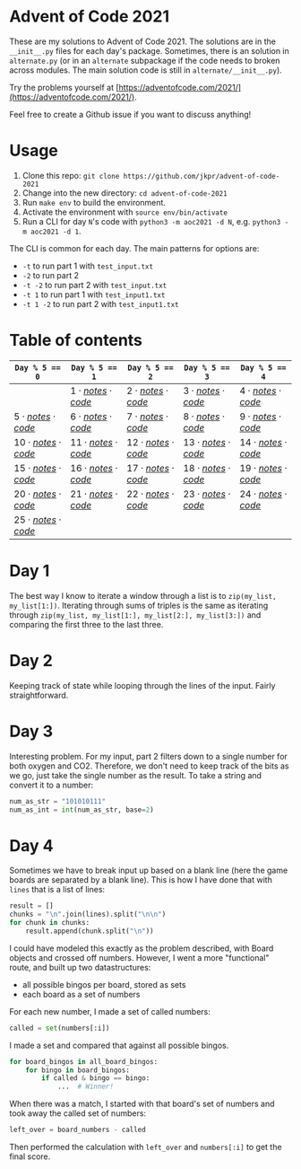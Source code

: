 # Advent of Code 2021

These are my solutions to Advent of Code 2021. The solutions are in the `__init__.py` files for each day's package. Sometimes, there is an solution in `alternate.py` (or in an `alternate` subpackage if the code needs to broken across modules. The main solution code is still in `alternate/__init__.py`).

Try the problems yourself at [https://adventofcode.com/2021/](https://adventofcode.com/2021/).

Feel free to create a Github issue if you want to discuss anything!

# Usage

1. Clone this repo: `git clone https://github.com/jkpr/advent-of-code-2021`
2. Change into the new directory: `cd advent-of-code-2021`
3. Run `make env` to build the environment.
4. Activate the environment with `source env/bin/activate`
5. Run a CLI for day `N`'s code with `python3 -m aoc2021 -d N`, e.g. `python3 -m aoc2021 -d 1`.

The CLI is common for each day. The main patterns for options are:

- `-t` to run part 1 with `test_input.txt`
- `-2` to run part 2
- `-t -2` to run part 2 with `test_input.txt`
- `-t 1` to run part 1 with `test_input1.txt`
- `-t 1 -2` to run part 2  with `test_input1.txt`

# Table of contents

| `Day % 5 == 0` | `Day % 5 == 1` | `Day % 5 == 2` | `Day % 5 == 3` | `Day % 5 == 4` |
| --- | --- | --- | --- | --- |
| | 1 · [_notes_](#day-1) · [_code_](aoc2021/day01) | 2 · [_notes_](#day-2) · [_code_](aoc2021/day02) | 3 · [_notes_](#day-3) · [_code_](aoc2021/day03) | 4 · [_notes_](#day-4) · [_code_](aoc2021/day04) |
| 5 · [_notes_](#day-5) · [_code_](aoc2021/day05) | 6 · [_notes_](#day-6) · [_code_](aoc2021/day06) | 7 · [_notes_](#day-7) · [_code_](aoc2021/day07) | 8 · [_notes_](#day-8) · [_code_](aoc2021/day08) | 9 · [_notes_](#day-9) · [_code_](aoc2021/day09) |
| 10 · [_notes_](#day-10) · [_code_](aoc2021/day10) | 11 · [_notes_](#day-11) · [_code_](aoc2021/day11) | 12 · [_notes_](#day-12) · [_code_](aoc2021/day12) | 13 · [_notes_](#day-13) · [_code_](aoc2021/day13) | 14 · [_notes_](#day-14) · [_code_](aoc2021/day14) |
| 15 · [_notes_](#day-15) · [_code_](aoc2021/day15) | 16 · [_notes_](#day-16) · [_code_](aoc2021/day16) | 17 · [_notes_](#day-17) · [_code_](aoc2021/day17) | 18 · [_notes_](#day-18) · [_code_](aoc2021/day18) | 19 · [_notes_](#day-19) · [_code_](aoc2021/day19) |
| 20 · [_notes_](#day-20) · [_code_](aoc2021/day20) | 21 · [_notes_](#day-21) · [_code_](aoc2021/day21) | 22 · [_notes_](#day-22) · [_code_](aoc2021/day22) | 23 · [_notes_](#day-23) · [_code_](aoc2021/day23) | 24 · [_notes_](#day-24) · [_code_](aoc2021/day24) |
| 25 · [_notes_](#day-25) · [_code_](aoc2021/day25) | | | | |

# Day 1

The best way I know to iterate a window through a list is to `zip(my_list, my_list[1:])`. Iterating through sums of triples is the same as iterating through `zip(my_list, my_list[1:], my_list[2:], my_list[3:])` and comparing the first three to the last three.

# Day 2

Keeping track of state while looping through the lines of the input. Fairly straightforward.

# Day 3

Interesting problem. For my input, part 2 filters down to a single number for both oxygen and CO2. Therefore, we don't need to keep track of the bits as we go, just take the single number as the result. To take a string and convert it to a number:

```python
num_as_str = "101010111"
num_as_int = int(num_as_str, base=2)
```

# Day 4

Sometimes we have to break input up based on a blank line (here the game boards are separated by a blank line). This is how I have done that with `lines` that is a list of lines:

```python
result = []
chunks = "\n".join(lines).split("\n\n")
for chunk in chunks:
    result.append(chunk.split("\n"))
```

I could have modeled this exactly as the problem described, with Board objects and crossed off numbers. However, I went a more "functional" route, and built up two datastructures:

- all possible bingos per board, stored as sets
- each board as a set of numbers

For each new number, I made a set of called numbers:

```python
called = set(numbers[:i])
```

I made a set and compared that against all possible bingos. 

```python
for board_bingos in all_board_bingos:
    for bingo in board_bingos:
        if called & bingo == bingo:
            ...  # Winner!
```

When there was a match, I started with that board's set of numbers and took away the called set of numbers:

```python
left_over = board_numbers - called
```

Then performed the calculation with `left_over` and `numbers[:i]` to get the final score.
